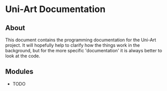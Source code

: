 # Uni-Art Documentation

## About
This document contains the programming documentation for the Uni-Art project. It will hopefully help to clarify how the things work in the background, but for the more specific 'documentation' it is always better to look at the code.

## Modules

- TODO